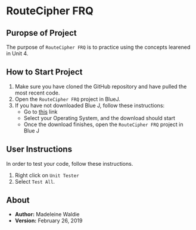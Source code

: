 # RouteCipher FRQ

## Puropse of Project

The purpose of `RouteCipher FRQ` is to practice using the concepts learened in Unit 4.

## How to Start Project

1. Make sure you have cloned the GitHub repository and have pulled the most recent code.
2. Open the `RouteCipher FRQ` project in BlueJ.
3. If you have not downloaded Blue J, follow these instructions:
    * Go to [this](https://www.bluej.org) link
    * Select your Operating System, and the download should start
    * Once the download finishes, open the `RouteCipher FRQ` project in Blue J

## User Instructions

In order to test your code, follow these instructions.

1. Right click on `Unit Tester`
2. Select `Test All`.

## About

* **Author:** Madeleine Waldie
* **Version:** February 26, 2019